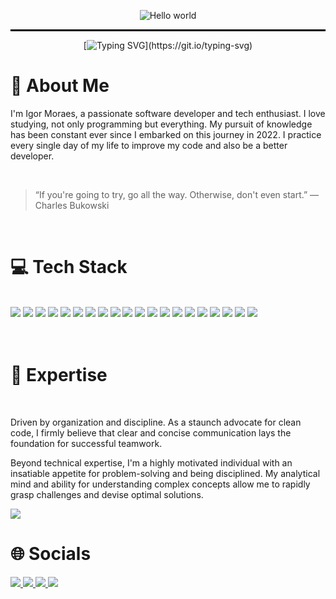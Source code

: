 <div align='center'>

<img src="https://media.tenor.com/c9I-X7xoFOAAAAAd/retrowave-cardrive.gif" alt="Hello world" align="center"><hr style="border: 1px solid black;">  
 
 
[![Typing SVG](https://readme-typing-svg.demolab.com?font=Fira+Code&size=25&duration=3000&pause=1000&color=9A2F82&center=true&vCenter=true&width=435&lines=Hey%2C+hello+there!)](https://git.io/typing-svg)


 <div align='left'>
  
# 👋 About Me
<p>I'm Igor Moraes, a passionate software developer and tech enthusiast. I love studying, not only programming but everything. My pursuit of knowledge has been constant ever since I embarked on this journey in 2022. I practice every single day of my life to improve my code and also be a better developer.</p> 

</br>

> “If you're going to try, go all the way. Otherwise, don't even start.” — Charles Bukowski
</br>

# 💻 Tech Stack
  </br>
  <img src="https://img.shields.io/badge/JavaScript-323330?style=for-the-badge&logo=javascript&logoColor=F7DF1E" />
  <img src="https://img.shields.io/badge/TypeScript-007ACC?style=for-the-badge&logo=typescript&logoColor=white" />
  <img src="https://img.shields.io/badge/HTML5-E34F26?style=for-the-badge&logo=html5&logoColor=white" />
  <img src="https://img.shields.io/badge/CSS3-1572B6?style=for-the-badge&logo=css3&logoColor=white" />
  <img src="https://img.shields.io/badge/React-20232A?style=for-the-badge&logo=react&logoColor=61DAFB" />
  <img src="https://img.shields.io/badge/next%20-000000?style=for-the-badge&logo=nextdotjs&logoColor=white" />
  <img src="https://img.shields.io/badge/Node%20js-339933?style=for-the-badge&logo=nodedotjs&logoColor=white" />
  <img src="https://img.shields.io/badge/Express%20js-90EE90?style=for-the-badge&logo=express&logoColor=black" />
  <img src="https://img.shields.io/badge/Vue%20-35495E?style=for-the-badge&logo=vuedotjs&logoColor=4FC08D" />
  <img src="https://img.shields.io/badge/Sass-CC6699?style=for-the-badge&logo=sass&logoColor=white" />
  <img src="https://img.shields.io/badge/Tailwind-38B2AC?style=for-the-badge&logo=tailwind-css&logoColor=white" />
  <img src="https://img.shields.io/badge/firebase-ffca28?style=for-the-badge&logo=firebase&logoColor=black"/>
  <img src="https://img.shields.io/badge/MongoDB-4EA94B?style=for-the-badge&logo=mongodb&logoColor=white" />
  <img src="https://img.shields.io/badge/PostgreSQL-316192?style=for-the-badge&logo=postgresql&logoColor=white" />
  <img src="https://img.shields.io/badge/shadcn%2Fui-000000?style=for-the-badge&logo=shadcnui&logoColor=white" />
  <img src="https://img.shields.io/badge/Prisma-3982CE?style=for-the-badge&logo=Prisma&logoColor=white" />
  <img src="https://img.shields.io/badge/Notion-000000?style=for-the-badge&logo=notion&logoColor=white" />
  <img src="https://img.shields.io/badge/GitHub-100000?style=for-the-badge&logo=github&logoColor=white" />
  <img src="https://img.shields.io/badge/GIT-E44C30?style=for-the-badge&logo=git&logoColor=white"/>
  <img src="https://img.shields.io/badge/axios-671ddf?&style=for-the-badge&logo=axios&logoColor=white"/>
  

</br>
</br>
</br>

# 🚀 Expertise
</br>


 <p>Driven by organization and discipline. As a staunch advocate for clean code, I firmly believe that clear and concise communication lays the foundation for successful teamwork.

Beyond technical expertise, I'm a highly motivated individual with an insatiable appetite for problem-solving and being disciplined. My analytical mind and ability for understanding complex concepts allow me to rapidly grasp challenges and devise optimal solutions.</p>


[![](https://github-readme-activity-graph.cyclic.app/graph?username=devIgor1&bg_color=228B22&color=228B22&line=8a2be2&point=ffffff&area=true&hide_border=true)](https://github.com/ashutosh00710/github-readme-activity-graph)
 
# 🌐 Socials

<div>
<a href="https://whatsa.me/5521993762231"><img src="https://img.shields.io/badge/WhatsApp-25D366?style=for-the-badge&logo=WhatsApp&logoColor=white"</a>
<a href="https://www.linkedin.com/in/igor-moraes-rocha/"><img src="https://img.shields.io/badge/LinkedIn-0077B5?style=for-the-badge&logo=linkedin&logoColor=white"</a>
<a href="https://www.codedbyigor.com/"><img src="https://img.shields.io/badge/Portfolio-255E63?style=for-the-badge&logo=About.me&logoColor=white"</a>
<a href="https://www.instagram.com/igormr6"><img src="https://img.shields.io/badge/Instagram-E4405F?style=for-the-badge&logo=instagram&logoColor=white"</a>
 
</div>

</div>

